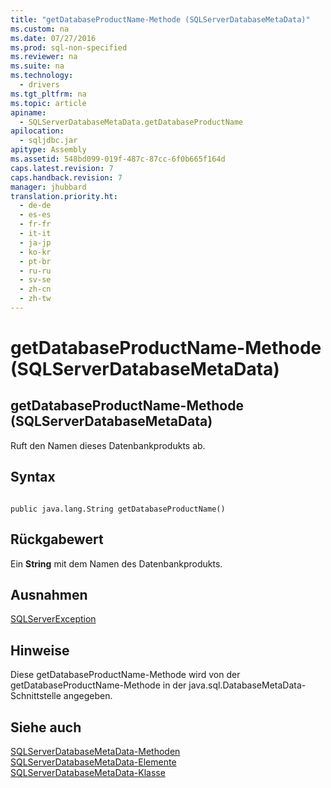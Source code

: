 ```yaml
---
title: "getDatabaseProductName-Methode (SQLServerDatabaseMetaData)"
ms.custom: na
ms.date: 07/27/2016
ms.prod: sql-non-specified
ms.reviewer: na
ms.suite: na
ms.technology: 
  - drivers
ms.tgt_pltfrm: na
ms.topic: article
apiname: 
  - SQLServerDatabaseMetaData.getDatabaseProductName
apilocation: 
  - sqljdbc.jar
apitype: Assembly
ms.assetid: 548bd099-019f-487c-87cc-6f0b665f164d
caps.latest.revision: 7
caps.handback.revision: 7
manager: jhubbard
translation.priority.ht: 
  - de-de
  - es-es
  - fr-fr
  - it-it
  - ja-jp
  - ko-kr
  - pt-br
  - ru-ru
  - sv-se
  - zh-cn
  - zh-tw
---
```

# getDatabaseProductName-Methode (SQLServerDatabaseMetaData)
    
## getDatabaseProductName\-Methode \(SQLServerDatabaseMetaData\)  
 Ruft den Namen dieses Datenbankprodukts ab.  
  
## Syntax  
  
```  
  
public java.lang.String getDatabaseProductName()  
```  
  
## Rückgabewert  
 Ein **String** mit dem Namen des Datenbankprodukts.  
  
## Ausnahmen  
 [SQLServerException](../content/SQLServerException-Class.md)  
  
## Hinweise  
 Diese getDatabaseProductName\-Methode wird von der getDatabaseProductName\-Methode in der java.sql.DatabaseMetaData\-Schnittstelle angegeben.  
  
## Siehe auch  
 [SQLServerDatabaseMetaData-Methoden](../content/SQLServerDatabaseMetaData-Methods.md)   
 [SQLServerDatabaseMetaData-Elemente](../content/SQLServerDatabaseMetaData-Members.md)   
 [SQLServerDatabaseMetaData-Klasse](../content/SQLServerDatabaseMetaData-Class.md)  
  
  